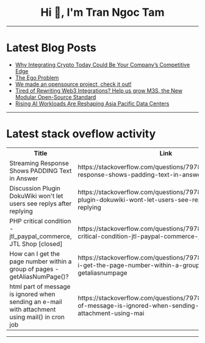 <h1 align="center">Hi 👋, I'm Tran Ngoc Tam</h1>

---

# Latest Blog Posts 
<!-- BLOG-POST-LIST:START -->
- [Why Integrating Crypto Today Could Be Your Company’s Competitive Edge](https://dev.to/alexnav/why-integrating-crypto-today-could-be-your-companys-competitive-edge-1n3l)
- [The Ego Problem](https://dev.to/rawveg/the-ego-problem-2jin)
- [We made an opensource project, check it out!](https://dev.to/gunner_andersen_36e65c71e/we-made-an-opensource-project-check-it-out-3moc)
- [Tired of Rewriting Web3 Integrations? Help us grow M3S, the New Modular Open-Source Standard](https://dev.to/gunner_andersen_36e65c71e/tired-of-rewriting-web3-integrations-help-us-grow-m3s-the-new-modular-open-source-standard-bkj)
- [Rising AI Workloads Are Reshaping Asia Pacific Data Centers](https://dev.to/michael_keller_9d83ef0ce5/rising-ai-workloads-are-reshaping-asia-pacific-data-centers-48km)
<!-- BLOG-POST-LIST:END -->

---

# Latest stack oveflow activity
<table>
  <tr><th>Title</th><th>Link</th></tr>
  <!-- STACKOVERFLOW:START --><tr><td>Streaming Response Shows PADDING Text in Answer</td><td>https://stackoverflow.com/questions/79781698/streaming-response-shows-padding-text-in-answer</td></tr><tr><td>Discussion Plugin DokuWiki won&#39;t let users see replys after replying</td><td>https://stackoverflow.com/questions/79781504/discussion-plugin-dokuwiki-wont-let-users-see-replys-after-replying</td></tr><tr><td>PHP critical condition - jtl_paypal_commerce, JTL Shop [closed]</td><td>https://stackoverflow.com/questions/79781431/php-critical-condition-jtl-paypal-commerce-jtl-shop</td></tr><tr><td>How can I get the page number within a group of pages - getAliasNumPage&lpar;&rpar;?</td><td>https://stackoverflow.com/questions/79781426/how-can-i-get-the-page-number-within-a-group-of-pages-getaliasnumpage</td></tr><tr><td>html part of message is ignored when sending an e-mail with attachment using mail&lpar;&rpar; in cron job</td><td>https://stackoverflow.com/questions/79781374/html-part-of-message-is-ignored-when-sending-an-e-mail-with-attachment-using-mai</td></tr><!-- STACKOVERFLOW:END -->
</table>

---



